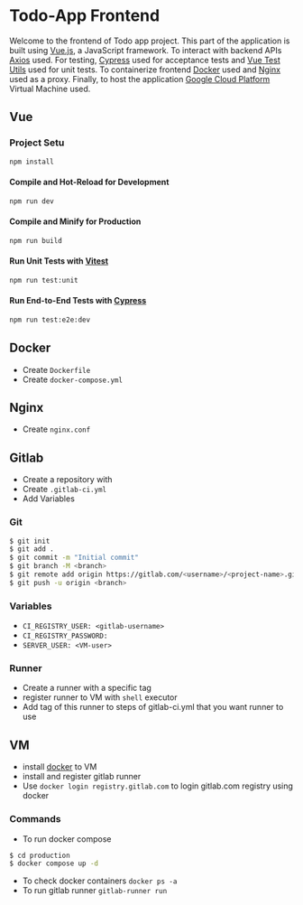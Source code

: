 # Todo-App Frontend

Welcome to the frontend of Todo app project. This part of the application is built using [Vue.js](https://vuejs.org), a JavaScript framework. To interact with backend APIs [Axios](https://axios-http.com) used. For testing, [Cypress](https://www.cypress.io) used for acceptance tests and [Vue Test Utils](https://vue-test-utils.vuejs.org) used for unit tests. To containerize frontend [Docker](https://www.docker.com) used and [Nginx](https://www.nginx.com) used as a proxy. Finally, to host the application [Google Cloud Platform](https://cloud.google.com) Virtual Machine used.

## Vue

### Project Setu

```sh
npm install
```

#### Compile and Hot-Reload for Development

```sh
npm run dev
```

#### Compile and Minify for Production

```sh
npm run build
```

#### Run Unit Tests with [Vitest](https://vitest.dev/)

```sh
npm run test:unit
```

#### Run End-to-End Tests with [Cypress](https://www.cypress.io/)

```sh
npm run test:e2e:dev
```

## Docker
* Create `Dockerfile`
* Create `docker-compose.yml`

## Nginx
* Create `nginx.conf`

## Gitlab
* Create a repository with <project-name>
* Create `.gitlab-ci.yml`
* Add Variables

### Git
```sh
$ git init
$ git add .
$ git commit -m "Initial commit"
$ git branch -M <branch>
$ git remote add origin https://gitlab.com/<username>/<project-name>.git
$ git push -u origin <branch>
```

### Variables
* `CI_REGISTRY_USER: <gitlab-username>`
* `CI_REGISTRY_PASSWORD:` [<gitlab-personal-access-token>](https://docs.gitlab.com/ee/user/profile/personal_access_tokens.html)
* `SERVER_USER: <VM-user>`

### Runner
* Create a runner with a specific tag
* register runner to VM with `shell` executor
* Add tag of this runner to steps of gitlab-ci.yml that you want runner to use

## VM
* install [docker](https://docs.docker.com/engine/install/ubuntu/) to VM
* install and register gitlab runner
* Use `docker login registry.gitlab.com` to login gitlab.com registry using docker

### Commands
* To run docker compose
```sh
$ cd production
$ docker compose up -d
```
* To check docker containers `docker ps -a`
* To run gitlab runner `gitlab-runner run`
